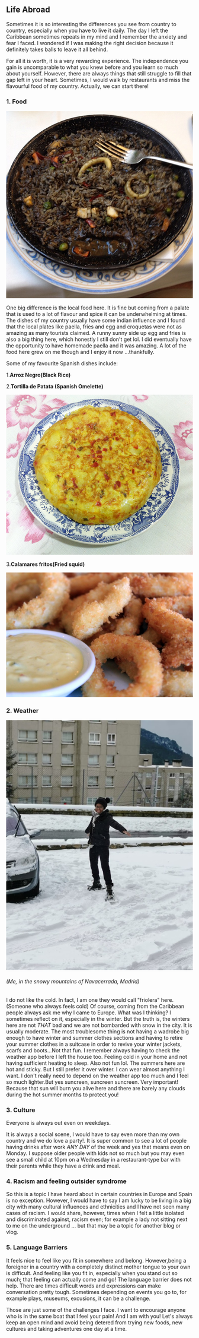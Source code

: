 ## Life Abroad

Sometimes it is so interesting the differences you see from country to country, especially when you have to live it daily. The day I left the Caribbean sometimes repeats in my mind and I remember the anxiety and fear I faced. I wondered if I was making the right decision because it definitely takes balls to leave it all behind.

For all it is worth, it is a very rewarding experience. The independence you gain is uncomparable to what you knew before and you learn so much about yourself. However, there are always things that still struggle to fill that gap left in your heart. Sometimes, I would walk by restaurants and miss the flavourful food of my country. Actually, we can start there!

### 1. Food

![blackrice](./img/arroznegro.jpg)

One big difference is the local food here. It is fine but coming from a palate that is used to a lot of flavour and spice it can be underwhelming at times. The dishes of my country usually have some indian influence and I found that the local plates like paella, fries and egg and croquetas were not as amazing as many tourists claimed. A runny sunny side up egg and fries is also a big thing here, which honestly I still don't get lol. I did eventually have the opportunity to have homemade paella and it was amazing. A lot of the food here grew on me though and I enjoy it now ...thankfully.

Some of my favourite Spanish dishes include:

1.**Arroz Negro(Black Rice)**

2.**Tortilla de Patata (Spanish Omelette)**

![blackrice](./img/tortilla.jpg)

3.**Calamares fritos(Fried squid)**

![blackrice](./img/calamares.jpg)

### 2. Weather

![snowinnavacerrada](./img/navacerrada.jpg)

###### (Me, in the snowy mountains of Navacerrada, Madrid)

I do not like the cold. In fact, I am one they would call "friolera" here. (Someone who always feels cold) Of course, coming from the Caribbean people always ask me why I came to Europe. What was I thinking? I sometimes reflect on it, especially in the winter. But the truth is, the winters here are not _THAT_ bad and we are not bombarded with snow in the city. It is usually moderate. The most troublesome thing is not having a wadrobe big enough to have winter and summer clothes sections and having to retire your summer clothes in a suitcase in order to revive your winter jackets, scarfs and boots...Not that fun. I remember always having to check the weather app before I left the house too. Feeling cold in your home and not having sufficient heating to sleep. Also not fun lol. The summers here are hot and sticky. But I still prefer it over winter. I can wear almost anything I want. I don't really need to depend on the weather app too much and I feel so much lighter.But yes suncreen, suncreen suncreen. Very important!
Because that sun will burn you alive here and there are barely any clouds during the hot summer months to protect you!

### 3. Culture

Everyone is always out even on weekdays.

It is always a social scene, I would have to say even more than my own country and we do love a party!. It is super common to see a lot of people having drinks after work _ANY DAY_ of the week and yes that means even on Monday. I suppose older people with kids not so much but you may even see a small child
at 10pm on a Wednesday in a restaurant-type bar with their parents while they have a drink and meal.

### 4. Racism and feeling outsider syndrome

So this is a topic I have heard about in certain countries in Europe and Spain is no exception. However, I would have to say I am lucky to be living in a big city with many cultural influences and ethnicities and I have not seen many cases of racism. I would share, however, times when I felt a little isolated and discriminated against, racism even; for example a lady not sitting next to me on the underground ... but that may be a topic for another blog or vlog.

### 5. Language Barriers

It feels nice to feel like you fit in somewhere and belong. However,being a foreigner in a country with a completely distinct mother tongue to your own is difficult. And feeling like you fit in, especially when you stand out so much; that feeling can actually come and go! The language barrier does not help. There are times difficult words and expressions can make conversation pretty tough. Sometimes depending on events you go to, for example plays, museums, excusions, it can be a challenge.

Those are just some of the challenges I face. I want to encourage anyone who is in the same boat that I feel your pain! And I am with you! Let's always keep an open mind and avoid being detered from trying new foods, new cultures and taking adventures one day at a time.
